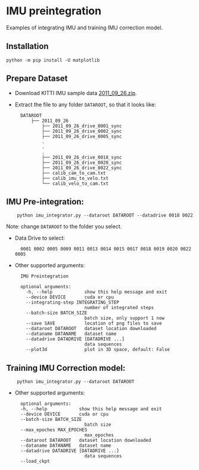 # IMU preintegration

Examples of integrating IMU and training IMU correction model.

## Installation

    python -m pip install -U matplotlib

## Prepare Dataset

* Download KITTI IMU sample data [2011_09_26.zip](https://github.com/pypose/IMU_preintegration/releases/download/Kitti/2011_09_26.zip).
* Extract the file to any folder `DATAROOT`, so that it looks like:

        DATAROOT
            ├── 2011_09_26
                ├── 2011_09_26_drive_0001_sync
                ├── 2011_09_26_drive_0002_sync
                ├── 2011_09_26_drive_0005_sync
                .
                .
                .
                ├── 2011_09_26_drive_0018_sync
                ├── 2011_09_26_drive_0020_sync
                ├── 2011_09_26_drive_0022_sync
                ├── calib_cam_to_cam.txt
                ├── calib_imu_to_velo.txt
                └── calib_velo_to_cam.txt

## IMU Pre-integration:

        python imu_integrator.py --dataroot DATAROOT --datadrive 0018 0022

Note: change `DATAROOT` to the folder you select.

* Data Drive to select:

        0001 0002 0005 0009 0011 0013 0014 0015 0017 0018 0019 0020 0022 0005

* Other supported arguments:

        IMU Preintegration

        optional arguments:
          -h, --help            show this help message and exit
          --device DEVICE       cuda or cpu
          --integrating-step INTEGRATING_STEP
                                number of integrated steps
          --batch-size BATCH_SIZE
                                batch size, only support 1 now
          --save SAVE           location of png files to save
          --dataroot DATAROOT   dataset location downloaded
          --dataname DATANAME   dataset name
          --datadrive DATADRIVE [DATADRIVE ...]
                                data sequences
          --plot3d              plot in 3D space, default: False

## Training IMU Correction model:

        python imu_integrator.py --dataroot DATAROOT

* Other supported arguments:

        optional arguments:
        -h, --help            show this help message and exit
        --device DEVICE       cuda or cpu
        --batch-size BATCH_SIZE
                                batch size
        --max_epoches MAX_EPOCHES
                                max_epoches
        --dataroot DATAROOT   dataset location downloaded
        --dataname DATANAME   dataset name
        --datadrive DATADRIVE [DATADRIVE ...]
                                data sequences
        --load_ckpt